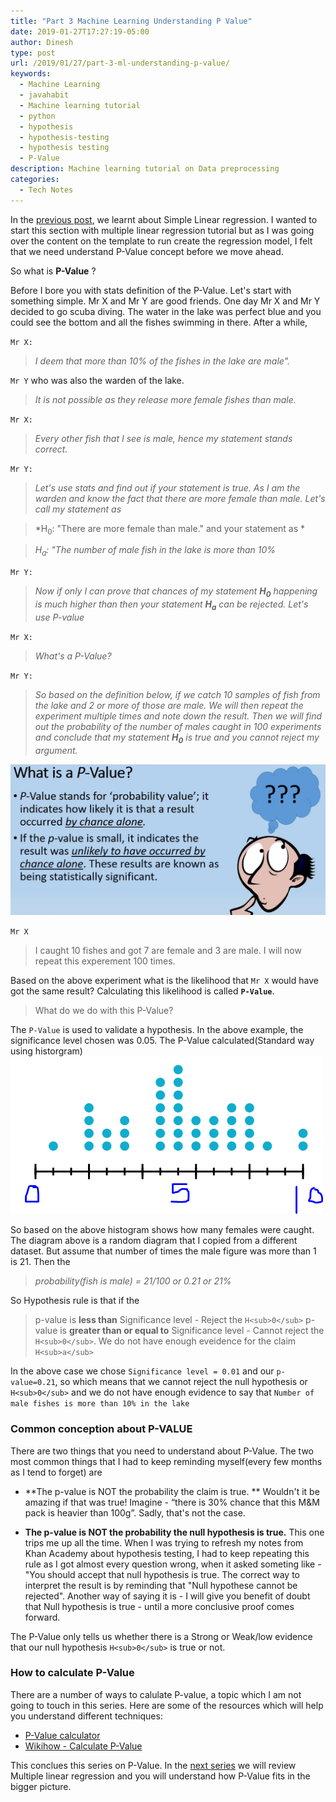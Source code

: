 ```yaml
---
title: "Part 3 Machine Learning Understanding P Value"
date: 2019-01-27T17:27:19-05:00
author: Dinesh
type: post
url: /2019/01/27/part-3-ml-understanding-p-value/
keywords:
  - Machine Learning
  - javahabit
  - Machine learning tutorial
  - python
  - hypothesis
  - hypothesis-testing
  - hypothesis testing
  - P-Value
description: Machine learning tutorial on Data preprocessing
categories:
  - Tech Notes
---
```

In the [previous post](http://javahabit.com/2019/01/22/part-2-ml-simplelinear-regression/), we learnt about Simple Linear regression. I wanted to start this section with multiple linear regression tutorial but as I was going over the content on the template to run create the regression model, I felt that we need understand P-Value concept before we move ahead.

So what is **P-Value** ?


 Before I bore you with stats definition of the P-Value. Let's start with something simple.
 Mr X and Mr Y are good friends. One day Mr X and Mr Y decided to go scuba diving. The water in the lake was perfect blue and you could see the bottom and all the fishes swimming in there. After a while,

 `Mr X:`
 > *I deem that more than 10% of the fishes in the lake are male".*

`Mr Y`  who was also the warden of the lake.
 >*It is not possible as they release more female fishes than male.*

`Mr X:`
 >*Every other fish that I see is male, hence my statement stands correct.*

`Mr Y:`
 > *Let's use stats and find out if your statement is true. As I am the warden and know the fact that there are more female than male. Let's call my statement as*

 >*H<sub>0</sub>: "There are more female than male."
 and your statement as *

 >*H<sub>a</sub>: "The number of male fish in the lake is more than 10%*

 `Mr Y:`
 > *Now if only I can prove that chances of my statement **H<sub>0</sub>** happening is much higher than then your statement **H<sub>a</sub>** can be rejected. Let's use P-value*

 `Mr X:`
 > *What's a P-Value?*

 `Mr Y:`
 > *So based on the definition below, if we catch 10 samples of fish from the lake and 2 or more of those are male. We will then repeat the experiment multiple times and note down the result. Then we will find out the probability of the number of males caught in 100 experiments and conclude that my statement **H<sub>0</sub>** is true and you cannot reject my argument.*





![P-value-def](/resources/img/pvaluedef.PNG)

`Mr X`
>I caught 10 fishes and got 7 are female and 3 are male. I will now repeat this experement 100 times.

Based on the above experiment what is the likelihood that `Mr X` would have got the same result? Calculating this likelihood is called **`P-Value`**.

>What do we do with this P-Value?

The `P-Value` is used to validate a hypothesis. In the above example, the significance level chosen was 0.05. The P-Value calculated(Standard way using historgram)
![histo](/resources/img/histo.PNG)

So based on the above histogram shows how many females were caught. The diagram above is a random diagram that I copied from a different dataset. But assume that number of times the male figure was more than 1 is 21. Then the
>*probability(fish is male) = 21/100 or 0.21 or 21%*

So Hypothesis rule is that if the
> p-value is **less than** Significance level - Reject the `H<sub>0</sub>`
p-value is **greater than or equal to** Significance level - Cannot reject the `H<sub>0</sub>`. We do not have enough eveidence for the claim `H<sub>a</sub>`

In the above case we chose `Significance level = 0.01` and our `p-value=0.21`, so which means that we cannot reject the null hypothesis or `H<sub>0</sub>` and we do not have enough evidence to say that `Number of male fishes is more than 10% in the lake`

### Common conception about P-VALUE
There are two things that you need to understand about P-Value. The two most common things that I had to keep reminding myself(every few months as I tend to forget) are

- **The p-value is NOT the probability the claim is true. **
Wouldn't it be amazing if that was true! Imagine -  “there is 30% chance that this M&M pack is heavier than 100g”. Sadly, that's not the case.

- **The p-value is NOT the probability the null hypothesis is true.**
This one trips me up all the time. When I was trying to refresh my notes from Khan Academy about hypothesis testing, I had to keep repeating this rule as I got almost every question wrong, when it asked someting like - "You should accept that null hypothesis is true. The correct way to interpret the result is by reminding that "Null hypothese cannot be rejected". Another way of saying it is - I will give you benefit of doubt that Null hypothesis is true - until a more conclusive proof comes forward.

The P-Value only tells us whether there is a Strong or Weak/low evidence that our null hypothesis `H<sub>0</sub>` is true or not.

### How to calculate P-Value
There are a number of ways to calulate P-value, a topic which I am not going to touch in this series. Here are some of the resources which will help you understand different techniques:

- [P-Value calculator](https://www.socscistatistics.com/pvalues/)
- [Wikihow - Calculate P-Value](https://www.wikihow.com/Calculate-P-Value)


This conclues this series on P-Value. In the [next series](http://javahabit.com) we will review Multiple linear regression and you will understand how P-Value fits in the bigger picture.
